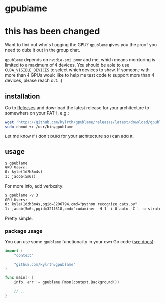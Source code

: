 # gpublame
# this has been changed

Want to find out who's hogging the GPU? `gpublame` gives you the proof you need to duke it out in the group chat.

`gpublame` depends on `nvidia-smi pmon` and me, which means monitoring is limited to a maximum of 4 devices. You should be able to use `CUDA_VISIBLE_DEVICES` to select which devices to show. If someone with more than 4 GPUs would like to help me test code to support more than 4 devices, please reach out. :)

## installation

Go to [Releases](https://github.com/kylrth/gpublame/releases) and download the latest release for your architecture to somewhere on your PATH, e.g.:

```sh
wget 'https://github.com/kylrth/gpublame/releases/latest/download/gpublame-amd64' -O - | sudo tee /usr/bin/gpublame > /dev/null
sudo chmod +x /usr/bin/gpublame
```

Let me know if I don't build for your architecture so I can add it.

## usage

```txt
$ gpublame
GPU Users:
0: kyle(1d2h3m4s)
1: jacob(5m6s)
```

For more info, add verbosity:

```txt
$ gpublame -v 3
GPU Users:
0: kyle(1d2h3m4s,pgid=3206794,cmd="python recognize_cats.py")
1: jacob(5m6s,pgid=3210318,cmd="cudaminer -H 1 -i 0 auto -C 1 -o stratum+tcp://pool.port -O worker:passwd")
```

Pretty simple.

### package usage

You can use some `gpublame` functionality in your own Go code ([see docs](https://pkg.go.dev/github.com/kylrth/gpublame)):

```go
import (
    "context"

    "github.com/kylrth/gpublame"
)

func main() {
    info, err := gpublame.Pmon(context.Background())

    // ...
}
```

